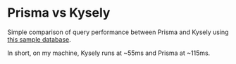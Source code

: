 # Prisma vs Kysely

Simple comparison of query performance between Prisma and Kysely using [this sample database](https://www.postgresqltutorial.com/postgresql-getting-started/postgresql-sample-database/).

In short, on my machine, Kysely runs at ~55ms and Prisma at ~115ms.
